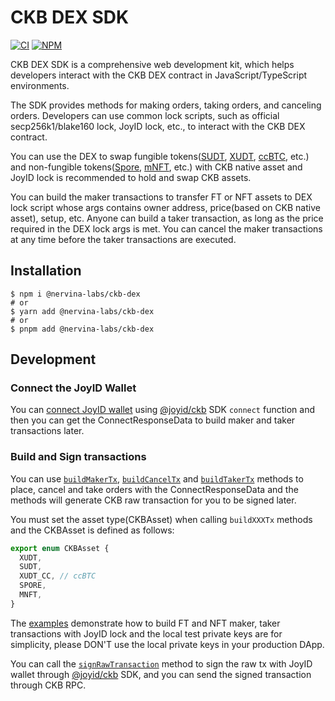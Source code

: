 # CKB DEX SDK

[![CI](https://github.com/nervina-labs/ckb-dex-sdk/actions/workflows/build.yml/badge.svg?branch=master)](https://github.com/nervina-labs/ckb-dex-sdk/actions)
[![NPM](https://img.shields.io/npm/v/@nervina-labs/ckb-dex/latest.svg)](https://www.npmjs.com/package/@nervina-labs/ckb-dex)

CKB DEX SDK is a comprehensive web development kit, which helps developers interact with the CKB DEX contract in JavaScript/TypeScript environments.

The SDK provides methods for making orders, taking orders, and canceling orders. Developers can use common lock scripts, such as official secp256k1/blake160 lock, JoyID lock, etc., to interact with the CKB DEX contract.

You can use the DEX to swap fungible tokens([SUDT](https://github.com/nervosnetwork/rfcs/blob/master/rfcs/0025-simple-udt/0025-simple-udt.md), [XUDT](https://talk.nervos.org/t/rfc-extensible-udt/5337), [ccBTC](https://www.crosschain.network/assets?token=ccbtc), etc.) and non-fungible tokens([Spore](https://docs.spore.pro/), [mNFT](https://talk.nervos.org/t/rfc-multi-purpose-nft-draft-spec/5434), etc.) with CKB native asset and JoyID lock is recommended to hold and swap CKB assets.

You can build the maker transactions to transfer FT or NFT assets to DEX lock script whose args contains owner address, price(based on CKB native asset), setup, etc. Anyone can build a taker transaction, as long as the price required in the DEX lock args is met. You can cancel the maker transactions at any time before the taker transactions are executed.

## Installation

```
$ npm i @nervina-labs/ckb-dex
# or
$ yarn add @nervina-labs/ckb-dex
# or
$ pnpm add @nervina-labs/ckb-dex
```

## Development

### Connect the JoyID Wallet

You can [connect JoyID wallet](https://docs.joyid.dev/guide/ckb/connect) using [@joyid/ckb](https://www.npmjs.com/package/@joyid/ckb) SDK `connect` function and then you can get the ConnectResponseData to build maker and taker transactions later.

### Build and Sign transactions

You can use [`buildMakerTx`](./src/order/maker.ts), [`buildCancelTx`](./src/order/cancel.ts) and [`buildTakerTx`](./src/order/taker.ts) methods to place, cancel and take orders with the ConnectResponseData and the methods will generate CKB raw transaction for you to be signed later.

You must set the asset type(CKBAsset) when calling `buildXXXTx` methods and the CKBAsset is defined as follows:

```typescript
export enum CKBAsset {
  XUDT,
  SUDT,
  XUDT_CC, // ccBTC
  SPORE,
  MNFT,
}
```

The [examples](./example/) demonstrate how to build FT and NFT maker, taker transactions with JoyID lock and the local test private keys are for simplicity, please DON'T use the local private keys in your production DApp.

You can call the [`signRawTransaction`](https://docs.joyid.dev/apis/ckb/sign-raw-tx) method to sign the raw tx with JoyID wallet through [@joyid/ckb](https://www.npmjs.com/package/@joyid/ckb) SDK, and you can send the signed transaction through CKB RPC.

